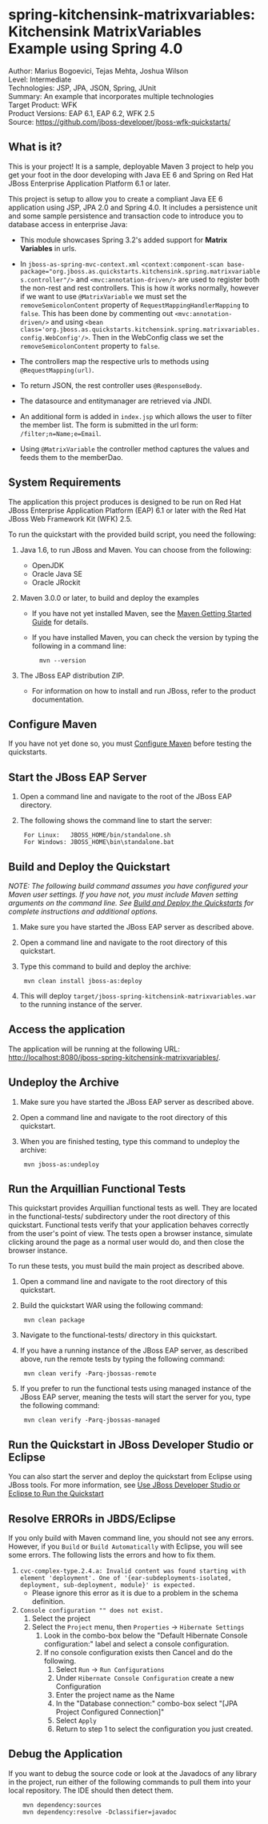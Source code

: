 spring-kitchensink-matrixvariables: Kitchensink MatrixVariables Example using Spring 4.0
========================================================================================
Author: Marius Bogoevici, Tejas Mehta, Joshua Wilson  
Level: Intermediate  
Technologies: JSP, JPA, JSON, Spring, JUnit  
Summary: An example that incorporates multiple technologies  
Target Product: WFK  
Product Versions: EAP 6.1, EAP 6.2, WFK 2.5  
Source: <https://github.com/jboss-developer/jboss-wfk-quickstarts/>  

What is it?
-----------

This is your project! It is a sample, deployable Maven 3 project to help you get your foot in the door developing with 
Java EE 6 and Spring on Red Hat JBoss Enterprise Application Platform 6.1 or later.

This project is setup to allow you to create a compliant Java EE 6 application using JSP, JPA 2.0 and Spring 4.0. It 
includes a persistence unit and some sample persistence and transaction code to introduce you to database access in enterprise Java:

* This module showcases Spring 3.2's added support for **Matrix Variables** in urls.

* In `jboss-as-spring-mvc-context.xml` `<context:component-scan base-package="org.jboss.as.quickstarts.kitchensink.spring.matrixvariables.controller"/>` 
and `<mvc:annotation-driven/>` are used to register both the non-rest and rest controllers.  This is how it works normally, 
however if we want to use `@MatrixVariable` we must set the `removeSemicolonContent` property of `RequestMappingHandlerMapping` to `false`. 
This has been done by commenting out `<mvc:annotation-driven/>` and using `<bean class='org.jboss.as.quickstarts.kitchensink.spring.matrixvariables.config.WebConfig'/>`.
Then in the WebConfig class we set the `removeSemicolonContent` property to `false`.

* The controllers map the respective urls to methods using `@RequestMapping(url)`.

* To return JSON, the rest controller uses `@ResponseBody`.

* The datasource and entitymanager are retrieved via JNDI.

* An additional form is added in `index.jsp` which allows the user to filter the member list. The form is submitted in 
the url form: `/filter;n=Name;e=Email`.

* Using `@MatrixVariable` the controller method captures the values and feeds them to the memberDao.


System Requirements
-------------------

The application this project produces is designed to be run on Red Hat JBoss Enterprise Application Platform (EAP) 6.1 or 
later with the Red Hat JBoss Web Framework Kit (WFK) 2.5.

To run the quickstart with the provided build script, you need the following:

1. Java 1.6, to run JBoss and Maven. You can choose from the following:
    * OpenJDK
    * Oracle Java SE
    * Oracle JRockit

2. Maven 3.0.0 or later, to build and deploy the examples
    * If you have not yet installed Maven, see the [Maven Getting Started Guide](http://maven.apache.org/guides/getting-started/index.html) for details.
    * If you have installed Maven, you can check the version by typing the following in a command line:

            mvn --version 

3. The JBoss EAP distribution ZIP.
    * For information on how to install and run JBoss, refer to the product documentation.


Configure Maven
---------------

If you have not yet done so, you must [Configure Maven](../README.md#configure-maven) before testing the quickstarts.


Start the JBoss EAP Server
-------------------------

1. Open a command line and navigate to the root of the JBoss EAP directory.
2. The following shows the command line to start the server:

        For Linux:   JBOSS_HOME/bin/standalone.sh
        For Windows: JBOSS_HOME\bin\standalone.bat

 
Build and Deploy the Quickstart
-------------------------

_NOTE: The following build command assumes you have configured your Maven user settings. If you have not, you must include 
Maven setting arguments on the command line. See [Build and Deploy the Quickstarts](../README.md#build-and-deploy-the-quickstarts) 
for complete instructions and additional options._

1. Make sure you have started the JBoss EAP server as described above.
2. Open a command line and navigate to the root directory of this quickstart.
3. Type this command to build and deploy the archive:

        mvn clean install jboss-as:deploy

4. This will deploy `target/jboss-spring-kitchensink-matrixvariables.war` to the running instance of the server.


Access the application
----------------------

The application will be running at the following URL: <http://localhost:8080/jboss-spring-kitchensink-matrixvariables/>.


Undeploy the Archive
--------------------

1. Make sure you have started the JBoss EAP server as described above.
2. Open a command line and navigate to the root directory of this quickstart.
3. When you are finished testing, type this command to undeploy the archive:

        mvn jboss-as:undeploy


Run the Arquillian Functional Tests
-----------------------------------

This quickstart provides Arquillian functional tests as well. They are located in the functional-tests/ subdirectory under 
the root directory of this quickstart. Functional tests verify that your application behaves correctly from the user's point 
of view. The tests open a browser instance, simulate clicking around the page as a normal user would do, and then close the browser instance.

To run these tests, you must build the main project as described above.

1. Open a command line and navigate to the root directory of this quickstart.
2. Build the quickstart WAR using the following command:

        mvn clean package

3. Navigate to the functional-tests/ directory in this quickstart.
4. If you have a running instance of the JBoss EAP server, as described above, run the remote tests by typing the following command:

        mvn clean verify -Parq-jbossas-remote

5. If you prefer to run the functional tests using managed instance of the JBoss EAP server, meaning the tests will start the 
server for you, type the following command:

        mvn clean verify -Parq-jbossas-managed


Run the Quickstart in JBoss Developer Studio or Eclipse
-------------------------------------

You can also start the server and deploy the quickstart from Eclipse using JBoss tools. For more information, see 
[Use JBoss Developer Studio or Eclipse to Run the Quickstart](../README.md#use-jboss-developer-studio-or-eclipse-to-run-the-quickstarts)


Resolve ERRORs in JBDS/Eclipse
--------------------------------
If you only build with Maven command line, you should not see any errors. However, if you `Build` or `Build Automatically` 
with Eclipse, you will see some errors. The following lists the errors and how to fix them.
 
1.  `cvc-complex-type.2.4.a: Invalid content was found starting with element 'deployment'. One of '{ear-subdeployments-isolated, deployment, sub-deployment, module}' is expected.`
    *  Please ignore this error as it is due to a problem in the schema definition.  
2.  `Console configuration "" does not exist.`
    1.  Select the project 
    2.  Select the `Project` menu, then `Properties` -&gt; `Hibernate Settings`
        1.  Look in the combo-box below the "Default Hibernate Console configuration:" label and select a console configuration. 
        2.  If no console configuration exists then Cancel and do the following.
            1.  Select `Run` -&gt; `Run Configurations` 
            2.  Under `Hibernate Console Configuration` create a new Configuration
            3.  Enter the project name as the Name
            4.  In the "Database connection:" combo-box select "[JPA Project Configured Connection]"
            5.  Select `Apply`
            6.  Return to step 1 to select the configuration you just created.


Debug the Application
---------------------

If you want to debug the source code or look at the Javadocs of any library in the project, run either of the following 
commands to pull them into your local repository. The IDE should then detect them.

        mvn dependency:sources
        mvn dependency:resolve -Dclassifier=javadoc

